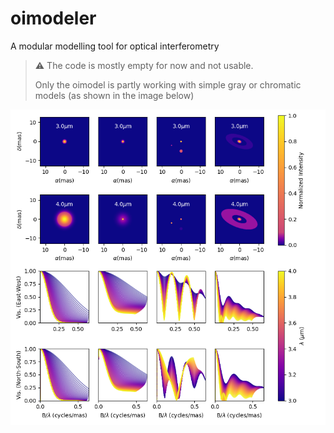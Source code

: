 # oimodeler

A modular modelling tool for optical interferometry

> :warning: The code is mostly empty for now and not usable.
>
>  Only the oimodel is partly working with simple gray or chromatic models (as shown in the image below)


![boo](./images/createModelChromatic.png)
